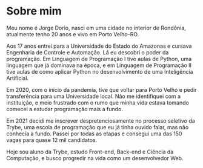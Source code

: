 # Sobre mim

Meu nome é Jorge Dorio, nasci em uma cidade no interior de Rondônia, atualmente tenho 20 anos e vivo em Porto Velho-RO.

Aos 17 anos entrei para a Universidade do Estado do Amazonas e cursava Engenharia de Controle e Automação. Lá eu descobri o poder da programação. Em Linguagem de Programação I tive aulas de Python, uma linguagem que já dominava na época, e em Linguagem de Programação II tive aulas de como aplicar Python no desenvolvimento de uma Inteligência Artificial.

Em 2020, com o início da pandemia, tive que voltar para Porto Velho e pedir transferência para uma Universidade local. Não me identifiquei com a instituição, e meio frustrado com o rumo que minha vida estava tomando comecei a estudar programação mais a fundo.

Em 2021 decidi me inscrever despretenciosamente no processo seletivo da Trybe, uma escola de programação que eu já tinha ouvido falar, mas não conhecia a fundo. Passei por todas as etapas e consegui uma das 150 vagas para quase 12 mil candidatos.

Hoje sou aluno da Trybe, estudo Front-end, Back-end e Ciência da Computação, e busco progredir na vida como um desenvolvedor Web.
